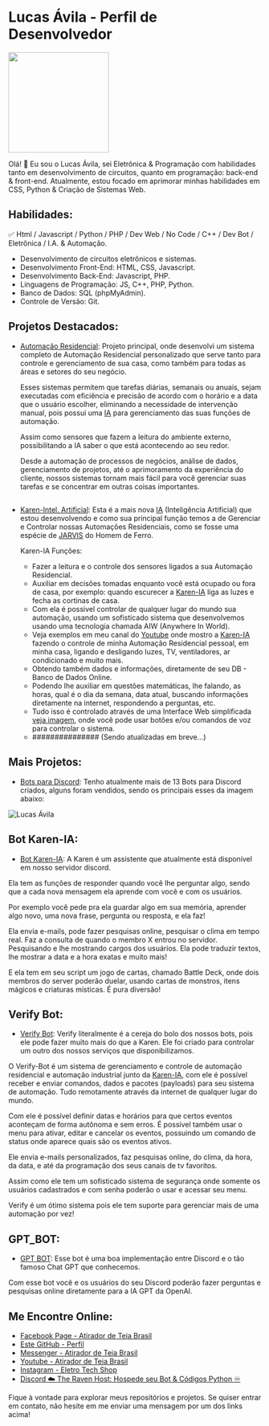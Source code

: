 <title>L.A Perfil Web</title>

# Lucas Ávila - Perfil de Desenvolvedor

<a href="https://scontent.xx.fbcdn.net/v/t1.15752-9/403404043_1700758940430084_3421224352020879432_n.jpg?stp=dst-jpg_s403x403&_nc_cat=110&ccb=1-7&_nc_sid=510075&_nc_ohc=6Eh32Om4OaAAX-KgtWK&_nc_ad=z-m&_nc_cid=0&_nc_ht=scontent.xx&oh=03_AdQQhwbdUxUaAxtXTBJXmcXhfx7HEQvOcVPNSAO3fZWIiA&oe=658654D6">
    <img src="https://scontent.xx.fbcdn.net/v/t1.15752-9/403404043_1700758940430084_3421224352020879432_n.jpg?stp=dst-jpg_s403x403&_nc_cat=110&ccb=1-7&_nc_sid=510075&_nc_ohc=6Eh32Om4OaAAX-KgtWK&_nc_ad=z-m&_nc_cid=0&_nc_ht=scontent.xx&oh=03_AdQQhwbdUxUaAxtXTBJXmcXhfx7HEQvOcVPNSAO3fZWIiA&oe=658654D6" width="200" height="200"/></a> 

Olá! 👋 Eu sou o Lucas Ávila, sei Eletrônica & Programação com habilidades tanto em desenvolvimento de circuitos, quanto em programação: back-end & front-end. 
Atualmente, estou focado em aprimorar minhas habilidades em CSS, Python & Criação de Sistemas Web.

## Habilidades:

✅ Html / Javascript / Python / PHP / Dev Web / No Code / C++ / Dev Bot / Eletrônica / I.A. & Automação. 

- Desenvolvimento de circuitos eletrônicos e sistemas.
- Desenvolvimento Front-End: HTML, CSS, Javascript.
- Desenvolvimento Back-End: Javascript, PHP.
- Linguagens de Programação: JS, C++, PHP, Python.
- Banco de Dados: SQL (phpMyAdmin).
- Controle de Versão: Git.

## Projetos Destacados:

- [Automação Residencial](https://www.youtube.com/channel/UCno6xFnMhesQarJX6qEOqpg): Projeto principal, onde desenvolvi um sistema completo de Automação Residencial personalizado que serve tanto para controle e gerenciamento de sua casa, como também para todas as áreas e setores do seu negócio.

  Esses sistemas permitem que tarefas diárias, semanais ou anuais, sejam executadas com eficiência e precisão de acordo com o horário e a data que o usuário escolher,   eliminando a necessidade de intervenção manual, pois possui uma [IA](https://pt.wikipedia.org/wiki/Intelig%C3%AAncia_artificial#) para gerenciamento das suas funções de automação.

  Assim como sensores que fazem a leitura do ambiente externo, possibilitando a IA saber o que está acontecendo ao seu redor.

  Desde a automação de processos de negócios, análise de dados, gerenciamento de projetos, até o aprimoramento da experiência do cliente, nossos sistemas tornam mais    fácil para você gerenciar suas tarefas e se concentrar em outras coisas importantes.
##  
- [Karen-Intel. Artificial](https://www.youtube.com/channel/UCno6xFnMhesQarJX6qEOqpg): Esta é a mais nova [IA](https://pt.wikipedia.org/wiki/Intelig%C3%AAncia_artificial#) (Inteligência Artificial) que estou desenvolvendo e como sua principal função temos a de Gerenciar e Controlar nossas Automações Residenciais, como se fosse uma espécie de [JARVIS](https://pt.wikipedia.org/wiki/J.A.R.V.I.S.#) do Homem de Ferro.

  Karen-IA Funções:
  - Fazer a leitura e o controle dos sensores ligados a sua Automação Residencial.
  - Auxiliar em decisões tomadas enquanto você está ocupado ou fora de casa, por exemplo: quando escurecer a [Karen-IA](https://www.youtube.com/channel/UCno6xFnMhesQarJX6qEOqpg) liga as luzes e fecha as cortinas de casa.
  - Com ela é possivel controlar de qualquer lugar do mundo sua automação, usando um sofisticado sistema que desenvolvemos usando uma tecnologia chamada AIW (Anywhere In World).
  - Veja exemplos em meu canal do [Youtube](https://www.youtube.com/channel/UCno6xFnMhesQarJX6qEOqpg) onde mostro a [Karen-IA](https://www.youtube.com/channel/UCno6xFnMhesQarJX6qEOqpg) fazendo o controle de minha Automação Residencial pessoal, em minha casa, ligando e desligando luzes, TV, ventiladores, ar condicionado e muito mais.
  - Obtendo também dados e informações, diretamente de seu DB - Banco de Dados Online.
  - Podendo lhe auxiliar em questões matemáticas, lhe falando, as horas, qual é o dia da semana, data atual, buscando informações diretamente na internet, respondendo a perguntas, etc.
  - Tudo isso é controlado através de uma Interface Web simplificada [veja imagem](https://cdn.discordapp.com/attachments/1058257537377517608/1177175265391149188/aaaaaaaaa.png?ex=65718ce6&is=655f17e6&hm=a61624c51459089e4be646975d3b9bc070b8ae87d61a7f4db4ee618efe1d0673&), onde você pode usar botões e/ou comandos de voz para controlar o sistema.
  - ############### (Sendo atualizadas em breve...)

## Mais Projetos:
- [Bots para Discord](https://www.google.com/search?client=firefox-b-d&q=bot+discord+o+que+%C3%A9): Tenho atualmente mais de 13 Bots para Discord criados, alguns foram vendidos, sendo os principais esses da imagem abaixo: 

![Lucas Ávila](https://scontent.xx.fbcdn.net/v/t1.15752-9/403415199_703866808352495_2547764637067737709_n.png?stp=dst-png_p403x403&_nc_cat=107&ccb=1-7&_nc_sid=510075&_nc_ohc=bVy_7i0HhuoAX9D-C7H&_nc_ad=z-m&_nc_cid=0&_nc_ht=scontent.xx&oh=03_AdQ7HstbPFZq02kSbKy3Sfek70mufzQgKEO81y3UuxNWNw&oe=65864262)    

## Bot Karen-IA:
- [Bot Karen-IA](https://eletro-tech-shop.vercel.app/#karen): A Karen é um assistente que atualmente está disponível em nosso servidor discord.
  
Ela tem as funções de responder quando você lhe perguntar algo, sendo que a cada nova mensagem ela aprende com você e com os usuários.

Por exemplo você pede pra ela guardar algo em sua memória, aprender algo novo, uma nova frase, pergunta ou resposta, e ela faz!

Ela envia e-mails, pode fazer pesquisas online, pesquisar o clima em tempo real.
Faz a consulta de quando o membro X entrou no servidor. Pesquisando e lhe mostrando cargos dos usuários. Ela pode traduzir textos, lhe mostrar a data e a hora exatas e muito mais!

E ela tem em seu script um jogo de cartas, chamado Battle Deck, onde dois membros do server poderão duelar, usando cartas de monstros, itens mágicos e criaturas místicas.
É pura diversão!

## Verify Bot:
- [Verify Bot](https://eletro-tech-shop.vercel.app/#verify): Verify literalmente é a cereja do bolo dos nossos bots, pois ele pode fazer muito mais do que a Karen.
Ele foi criado para controlar um outro dos nossos serviços que disponibilizamos.

O Verify-Bot é um sistema de gerenciamento e controle de automação residencial e automação industrial junto da [Karen-IA](https://www.youtube.com/channel/UCno6xFnMhesQarJX6qEOqpg), com ele é possível receber e enviar comandos, dados e pacotes (payloads) para seu sistema de automação.
Tudo remotamente através da internet de qualquer lugar do mundo.

Com ele é possível definir datas e horários para que certos eventos aconteçam de forma autônoma e sem erros. É possível também usar o menu para ativar, editar e cancelar os eventos, possuindo um comando de status onde aparece quais são os eventos ativos.

Ele envia e-mails personalizados, faz pesquisas online, do clima, da hora, da data, e até da programação dos seus canais de tv favoritos.

Assim como ele tem um sofisticado sistema de segurança onde somente os usuários cadastrados e com senha poderão o usar e acessar seu menu.

Verify é um ótimo sistema pois ele tem suporte para gerenciar mais de uma automação por vez! 

## GPT_BOT:
- [GPT BOT](https://eletro-tech-shop.vercel.app/#gpt): Esse bot é uma boa implementação entre Discord e o tão famoso Chat GPT que conhecemos.
 
Com esse bot você e os usuários do seu Discord poderão fazer perguntas e pesquisas online diretamente para a IA GPT da OpenAI. 

## Me Encontre Online:

- [Facebook Page - Atirador de Teia Brasil](https://facebook.com/adtbr.web.shooter.project)
- [Este GitHub - Perfil](https://github.com/GittServer/Gitt_Server#readme)
- [Messenger - Atirador de Teia Brasil](https://m.me/adtbr.web.shooter.project)
- [Youtube - Atirador de Teia Brasil](https://www.youtube.com/channel/UCno6xFnMhesQarJX6qEOqpg)
- [Instagram - Eletro Tech Shop](https://instagram.com/eletro.tech.shop)
- [Discord ☁️ The Raven Host: Hospede seu Bot & Códigos Python ♾️](https://discord.gg/G3rK97EGGY)

Fique à vontade para explorar meus repositórios e projetos.
Se quiser entrar em contato, não hesite em me enviar uma mensagem por um dos links acima!

</body>
</html>
